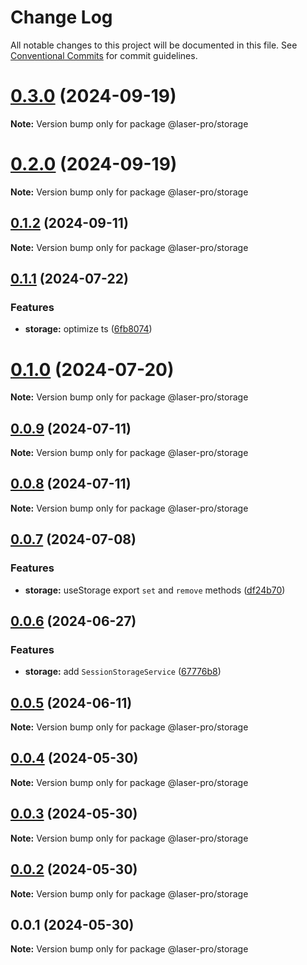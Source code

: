 # Change Log

All notable changes to this project will be documented in this file. See [Conventional Commits](https://conventionalcommits.org) for commit guidelines.

# [0.3.0](https://github.com/laser-ui/laser-pro/compare/v0.2.0...v0.3.0) (2024-09-19)

**Note:** Version bump only for package @laser-pro/storage

# [0.2.0](https://github.com/laser-ui/laser-pro/compare/v0.1.2...v0.2.0) (2024-09-19)

**Note:** Version bump only for package @laser-pro/storage

## [0.1.2](https://github.com/laser-ui/laser-pro/compare/v0.1.1...v0.1.2) (2024-09-11)

**Note:** Version bump only for package @laser-pro/storage

## [0.1.1](https://github.com/laser-ui/laser-pro/compare/v0.1.0...v0.1.1) (2024-07-22)

### Features

- **storage:** optimize ts ([6fb8074](https://github.com/laser-ui/laser-pro/commit/6fb8074e418a47093184cd9b4df5bc0409336ecb))

# [0.1.0](https://github.com/laser-ui/laser-pro/compare/v0.0.9...v0.1.0) (2024-07-20)

**Note:** Version bump only for package @laser-pro/storage

## [0.0.9](https://github.com/laser-ui/laser-pro/compare/v0.0.8...v0.0.9) (2024-07-11)

**Note:** Version bump only for package @laser-pro/storage

## [0.0.8](https://github.com/laser-ui/laser-pro/compare/v0.0.7...v0.0.8) (2024-07-11)

**Note:** Version bump only for package @laser-pro/storage

## [0.0.7](https://github.com/laser-ui/laser-pro/compare/v0.0.6...v0.0.7) (2024-07-08)

### Features

- **storage:** useStorage export `set` and `remove` methods ([df24b70](https://github.com/laser-ui/laser-pro/commit/df24b7080452144b01252bacbe26f6b35c800824))

## [0.0.6](https://github.com/laser-ui/laser-pro/compare/v0.0.5...v0.0.6) (2024-06-27)

### Features

- **storage:** add `SessionStorageService` ([67776b8](https://github.com/laser-ui/laser-pro/commit/67776b8be0d0b150c5e6170b53631581d00adaac))

## [0.0.5](https://github.com/laser-ui/laser-pro/compare/v0.0.4...v0.0.5) (2024-06-11)

**Note:** Version bump only for package @laser-pro/storage

## [0.0.4](https://github.com/laser-ui/laser-pro/compare/v0.0.3...v0.0.4) (2024-05-30)

**Note:** Version bump only for package @laser-pro/storage

## [0.0.3](https://github.com/laser-ui/laser-pro/compare/v0.0.2...v0.0.3) (2024-05-30)

**Note:** Version bump only for package @laser-pro/storage

## [0.0.2](https://github.com/laser-ui/laser-pro/compare/v0.0.1...v0.0.2) (2024-05-30)

**Note:** Version bump only for package @laser-pro/storage

## 0.0.1 (2024-05-30)

**Note:** Version bump only for package @laser-pro/storage
